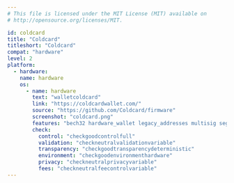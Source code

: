 ```yaml
---
# This file is licensed under the MIT License (MIT) available on
# http://opensource.org/licenses/MIT.

id: coldcard
title: "Coldcard"
titleshort: "Coldcard"
compat: "hardware"
level: 2
platform:
  - hardware:
    name: hardware
    os:
      - name: hardware
        text: "walletcoldcard"
        link: "https://coldcardwallet.com/"
        source: "https://github.com/Coldcard/firmware"
        screenshot: "coldcard.png"
        features: "bech32 hardware_wallet legacy_addresses multisig segwit"
        check:
          control: "checkgoodcontrolfull"
          validation: "checkneutralvalidationvariable"
          transparency: "checkgoodtransparencydeterministic"
          environment: "checkgoodenvironmenthardware"
          privacy: "checkneutralprivacyvariable"
          fees: "checkneutralfeecontrolvariable"
---
```


